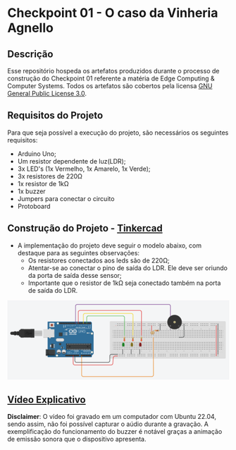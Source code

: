 # Checkpoint 01 - O caso da Vinheria Agnello

## Descrição
Esse repositório hospeda os artefatos produzidos durante o processo de construção do Checkpoint 01 referente a matéria de Edge Computing & Computer Systems. Todos os artefatos são cobertos pela licensa [GNU General Public License 3.0](./LICENSE).

## Requisitos do Projeto
Para que seja possível a execução do projeto, são necessários os seguintes requisitos:
- Arduino Uno;
- Um resistor dependente de luz(LDR);
- 3x LED's (1x Vermelho, 1x Amarelo, 1x Verde);
- 3x resistores de 220Ω
- 1x resistor de 1kΩ
- 1x buzzer
- Jumpers para conectar o circuito
- Protoboard

## Construção do Projeto - [Tinkercad](https://www.tinkercad.com/things/bgfKdTfNJtm)

- A implementação do projeto deve seguir o modelo abaixo, com destaque para as seguintes observações:
    - Os resistores conectados aos leds são de 220Ω;
    - Atentar-se ao conectar o pino de saída do LDR. Ele deve ser oriundo da porta de saída desse sensor;
    - Importante que o resistor de 1kΩ seja conectado também na porta de saída do LDR.

![Implementação](./ProjectConstruction.png)


## [Vídeo Explicativo](https://youtu.be/xHlXctdV3P4)
**Disclaimer**: O vídeo foi gravado em um computador com Ubuntu 22.04, sendo assim, não foi possível capturar o aúdio durante a gravação. A exemplificação do funcionamento do buzzer é notável graças a animação de emissão sonora que o dispositivo apresenta.